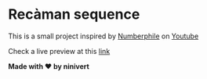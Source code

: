 # Recàman sequence

This is a small project inspired by [Numberphile](https://www.youtube.com/watch?v=FGC5TdIiT9U) on [Youtube](https://www.youtube.com/channel/UCoxcjq-8xIDTYp3uz647V5A)

Check a live preview at this [link](https://htmlpreview.github.io/?https://github.com/ninivert/Recaman-Sequence/blob/master/index.html)

**Made with ❤️ by ninivert**
